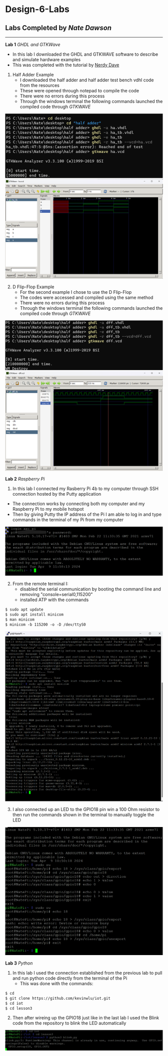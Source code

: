 # Design-6-Labs
## Labs Completed by *Nate Dawson*

---

**Lab 1**
*GHDL and GTKWave*
- In this lab I downloaded the GHDL and GTKWAVE software to describe and simulate hardware examples
- This was completed with the tutorial by [Nerdy Dave](https://youtu.be/H2GyAIYwZbw?si=BPTJ1yH9rXGcyoHP)

1. Half Adder Example
   - I downloaded the half adder and half adder test bench vdhl code from the resources
   - These were opened through notepad to compile the code
   - There were no errors during this process
   - Through the windows terminal the following commands launched the compiled code through *GTKWAVE*
     
![ha_ss](ha_ss.png)
![ha_results](ha_results.png)     

2. D Flip-Flop Example
   - For the second example I chose to use the D Flip-Flop
   - The codes were accessed and compiled using the same method
   - There were no errors during this process
   - Through the windows terminal the following commands launched the compiled code through *GTKWAVE*
   
![dff_ss](dff_ss.png)
![dff_results](dff_results.png)     

**Lab 2**
*Raspberry Pi*
1.  In this lab I connected my Rasberry Pi 4b to my computer through SSH connection hosted by the Putty application
   - The connection works by connecting both my computer and my Raspberry Pi to my mobile hotspot
   - Then by giving Putty the IP address of the Pi I am able to log in and type commands in the terminal of my Pi from my computer

![LoginSS](Login_ss.png)

2. From the remote terminal I: 
   - disabled the serial communication by booting the command line and removing "console=serial0,115200"
   - installed ATP with the commands
```
$ sudo apt update
$ sudo apt install minicom
$ man minicom
$ minicom -b 115200 -o -D /dev/ttyS0
```

![IntalledSS](Downloads_ss.png)


3. I also connected up an LED to the GPIO18 pin win a 100 Ohm resistor to then run the commands shown in the terminal to manually toggle the LED


![ManualBlinkSS](ManualBlink_ss.png)


**Lab 3**
*Python*
1. In this lab I used the connection established from the previous lab to pull and run python code directly from the terminal of the Pi
   - This was done with the commands:
```
$ cd
$ git clone https://github.com/kevinwlu/iot.git
$ cd iot
$ cd lesson3
```

2. Then after wireing up the GPIO18 just like in the last lab I used the Blink code from the repository to blink the LED automatically

![BlinkSS](Blink_ss.png)
